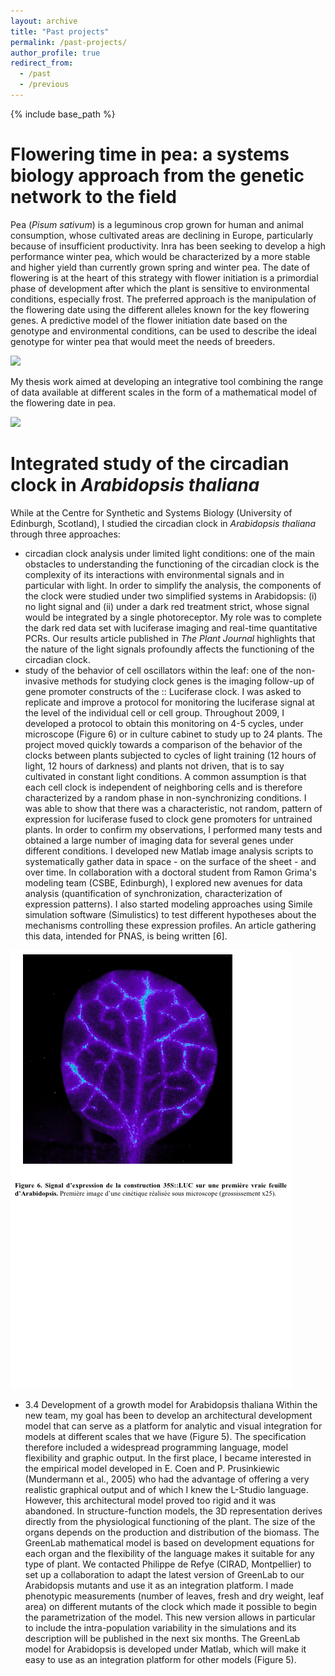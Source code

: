 ```yaml
---
layout: archive
title: "Past projects"
permalink: /past-projects/
author_profile: true
redirect_from:
  - /past
  - /previous
---
```


{% include base_path %}

Flowering time in pea: a systems biology approach from the genetic network to the field
======
Pea (_Pisum sativum_) is a leguminous crop grown for human and animal consumption, whose cultivated areas are declining in Europe, particularly because of insufficient productivity. Inra has been seeking to develop a high performance winter pea, which would be characterized by a more stable and higher yield than currently grown spring and winter pea. The date of flowering is at the heart of this strategy with flower initiation is a primordial phase of development after which the plant is sensitive to environmental conditions, especially frost. The preferred approach is the manipulation of the flowering date using the different alleles known for the key flowering genes. A predictive model of the flower initiation date based on the genotype and environmental conditions, can be used to describe the ideal genotype for winter pea that would meet the needs of breeders.

<img src='https://enro.github.io/bwenden/images/Ideal-winter-pea.png' />

My thesis work aimed at developing an integrative tool combining the range of data available at different scales in the form of a mathematical model of the flowering date in pea.

<img src='https://enro.github.io/bwenden/images/Model-flowering-time.png' />

Integrated study of the circadian clock in _Arabidopsis thaliana_
======
While at the Centre for Synthetic and Systems Biology (University of Edinburgh, Scotland), I studied the circadian clock in _Arabidopsis thaliana_ through three approaches:
* circadian clock analysis under limited light conditions: one of the main obstacles to understanding the functioning of the circadian clock is the complexity of its interactions with environmental signals and in particular with light. In order to simplify the analysis, the components of the clock were studied under two simplified systems in Arabidopsis: (i) no light signal and (ii) under a dark red treatment strict, whose signal would be integrated by a single photoreceptor. My role was to complete the dark red data set with luciferase imaging and real-time quantitative PCRs. Our results article published in _The Plant Journal_ highlights that the nature of the light signals profoundly affects the functioning of the circadian clock.
* study of the behavior of cell oscillators within the leaf: one of the non-invasive methods for studying clock genes is the imaging follow-up of gene promoter constructs of the :: Luciferase clock. I was asked to replicate and improve a protocol for monitoring the luciferase signal at the level of the individual cell or cell group. Throughout 2009, I developed a protocol to obtain this monitoring on 4-5 cycles, under microscope (Figure 6) or in culture cabinet to study up to 24 plants.
The project moved quickly towards a comparison of the behavior of the clocks between plants subjected to cycles of light training (12 hours of light, 12 hours of darkness) and plants not driven, that is to say cultivated in constant light conditions. A common assumption is that each cell clock is independent of neighboring cells and is therefore characterized by a random phase in non-synchronizing conditions. I was able to show that there was a characteristic, not random, pattern of expression for luciferase fused to clock gene promoters for untrained plants.
In order to confirm my observations, I performed many tests and obtained a large number of imaging data for several genes under different conditions. I developed new Matlab image analysis scripts to systematically gather data in space - on the surface of the sheet - and over time. In collaboration with a doctoral student from Ramon Grima's modeling team (CSBE, Edinburgh), I explored new avenues for data analysis (quantification of synchronization, characterization of expression patterns). I also started modeling approaches using Simile simulation software (Simulistics) to test different hypotheses about the mechanisms controlling these expression profiles. An article gathering this data, intended for PNAS, is being written [6].

<img src="/images/Arabidopsis-luciferase-construction.png" />

* 3.4 Development of a growth model for Arabidopsis thaliana
Within the new team, my goal has been to develop an architectural development model that can serve as a platform for analytic and visual integration for models at different scales that we have (Figure 5). The specification therefore included a widespread programming language, model flexibility and graphic output. In the first place, I became interested in the empirical model developed in E. Coen and P. Prusinkiewic (Mundermann et al., 2005) who had the advantage of offering a very realistic graphical output and of which I knew the L-Studio language. However, this architectural model proved too rigid and it was abandoned.
In structure-function models, the 3D representation derives directly from the physiological functioning of the plant. The size of the organs depends on the production and distribution of the biomass. The GreenLab mathematical model is based on development equations for each organ and the flexibility of the language makes it suitable for any type of plant. We contacted Philippe de Refye (CIRAD, Montpellier) to set up a collaboration to adapt the latest version of GreenLab to our Arabidopsis mutants and use it as an integration platform. I made phenotypic measurements (number of leaves, fresh and dry weight, leaf area) on different mutants of the clock which made it possible to begin the parametrization of the model. This new version allows in particular to include the intra-population variability in the simulations and its description will be published in the next six months. The GreenLab model for Arabidopsis is developed under Matlab, which will make it easy to use as an integration platform for other models (Figure 5).
